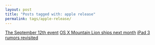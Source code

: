 ```yaml
---
layout: post
title: "Posts tagged with: apple release"
permalink: tags/apple-release/
---
```

[The September 12th event](/2012/09/the-september-12th-event)
[OS X Mountain Lion ships next month](/2012/06/os-x-mountain-lion-ships-next-month)
[iPad 3 rumors revisited](/2012/02/ipad-3-rumors-revisited)
